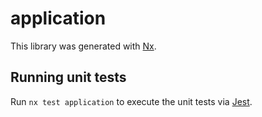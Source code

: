 # application

This library was generated with [Nx](https://nx.dev).

## Running unit tests

Run `nx test application` to execute the unit tests via [Jest](https://jestjs.io).
